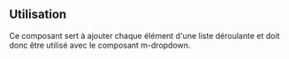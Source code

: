 ## Utilisation
Ce composant sert à ajouter chaque élément d'une liste déroulante et doit donc être utilisé avec le composant <m-link url="../m-dropdown/portrait">m-dropdown</m-link>.